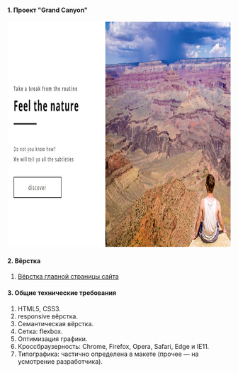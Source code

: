#### 1. Проект "Grand Canyon"

<a href="https://niksvhvets.github.io/site-5/">
  <img src="img/Screenshot.jpg" width="1200" height="508">
</a>

#### 2. Вёрстка

1. [Вёрстка главной страницы сайта](https://niksvhvets.github.io/site-5/)

#### 3. Общие технические требования

1. HTML5, CSS3.
2. responsive вёрстка.
3. Семантическая вёрстка.
4. Сетка: flexbox.
5. Оптимизация графики.
6. Кроссбраузерность: Chrome, Firefox, Opera, Safari, Edge и IE11.
7. Типографика: частично определена в макете (прочее — на усмотрение разработчика).
